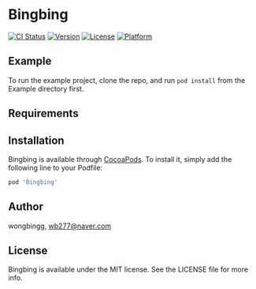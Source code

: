 # Bingbing

[![CI Status](https://img.shields.io/travis/wongbingg/Bingbing.svg?style=flat)](https://travis-ci.org/wongbingg/Bingbing)
[![Version](https://img.shields.io/cocoapods/v/Bingbing.svg?style=flat)](https://cocoapods.org/pods/Bingbing)
[![License](https://img.shields.io/cocoapods/l/Bingbing.svg?style=flat)](https://cocoapods.org/pods/Bingbing)
[![Platform](https://img.shields.io/cocoapods/p/Bingbing.svg?style=flat)](https://cocoapods.org/pods/Bingbing)

## Example

To run the example project, clone the repo, and run `pod install` from the Example directory first.

## Requirements

## Installation

Bingbing is available through [CocoaPods](https://cocoapods.org). To install
it, simply add the following line to your Podfile:

```ruby
pod 'Bingbing'
```

## Author

wongbingg, wb277@naver.com

## License

Bingbing is available under the MIT license. See the LICENSE file for more info.
